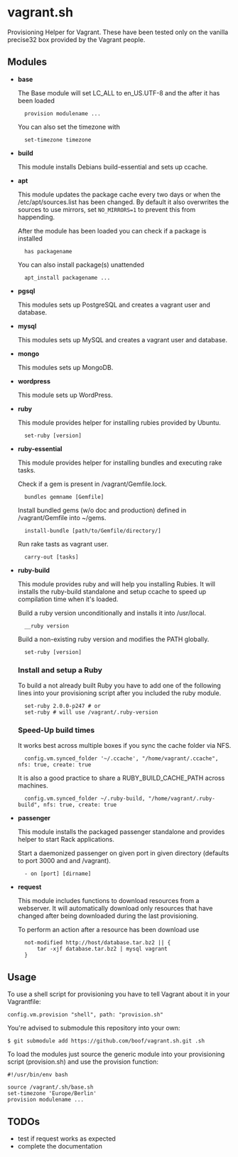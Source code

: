 vagrant.sh
==========

Provisioning Helper for Vagrant. These have been tested only on the vanilla precise32 box provided by the Vagrant people.

Modules
-------

- **base**

  The Base module will set LC\_ALL to en\_US.UTF-8 and the after it has been loaded

        provision modulename ...

  You can also set the timezone with

        set-timezone timezone

- **build**

  This module installs Debians build-essential and sets up ccache.

- **apt**

  This module updates the package cache every two days or when the /etc/apt/sources.list has been changed.
  By default it also overwrites the sources to use mirrors, set `NO_MIRRORS=1` to prevent this from happending.

  After the module has been loaded you can check if a package is installed

        has packagename

  You can also install package(s) unattended

        apt_install packagename ...

- **pgsql**

  This modules sets up PostgreSQL and creates a vagrant user and database.

- **mysql**

  This modules sets up MySQL and creates a vagrant user and database.

- **mongo**

  This modules sets up MongoDB.

- **wordpress**

  This module sets up WordPress.

- **ruby**

  This module provides helper for installing rubies provided by Ubuntu.

        set-ruby [version]

- **ruby-essential**

  This module provides helper for installing bundles and executing rake tasks.

  Check if a gem is present in /vagrant/Gemfile.lock.

        bundles gemname [Gemfile]

  Install bundled gems (w/o doc and production) defined in /vagrant/Gemfile into ~/gems.

        install-bundle [path/to/Gemfile/directory/]

  Run rake tasts as vagrant user.

        carry-out [tasks]

- **ruby-build**

  This module provides ruby and will help you installing Rubies. It will installs the ruby-build standalone and setup ccache to speed up compilation time when it's loaded.

  Build a ruby version unconditionally and installs it into /usr/local.

        __ruby version

  Build a non-existing ruby version and modifies the PATH globally.

        set-ruby [version]

  ### Install and setup a Ruby

  To build a not already built Ruby you have to add one of the following lines into your provisioning script after you included the ruby module.

        set-ruby 2.0.0-p247 # or
        set-ruby # will use /vagrant/.ruby-version

  ### Speed-Up build times

  It works best across multiple boxes if you sync the cache folder via NFS.

        config.vm.synced_folder '~/.ccache', "/home/vagrant/.ccache", nfs: true, create: true

  It is also a good practice to share a RUBY_BUILD_CACHE_PATH across machines.

        config.vm.synced_folder ~/.ruby-build, "/home/vagrant/.ruby-build", nfs: true, create: true


- **passenger**

  This module installs the packaged passenger standalone and provides helper to start Rack applications.

  Start a daemonized passenger on given port in given directory (defaults to port 3000 and and /vagrant).

        - on [port] [dirname]

- **request**

  This module includes functions to download resources from a webserver. It will automatically download only resources that have changed after being downloaded during the last provisioning.

  To perform an action after a resource has been download use

        not-modified http://host/database.tar.bz2 || {
            tar -xjf database.tar.bz2 | mysql vagrant
        }

Usage
-----

To use a shell script for provisioning you have to tell Vagrant about it in your Vagrantfile:

    config.vm.provision "shell", path: "provision.sh"

You're advised to submodule this repository into your own:

    $ git submodule add https://github.com/boof/vagrant.sh.git .sh

To load the modules just source the generic module into your provisioning script (provision.sh) and use the provision function:

    #!/usr/bin/env bash

    source /vagrant/.sh/base.sh
    set-timezone 'Europe/Berlin'
    provision modulename ...

TODOs
-----

- test if request works as expected
- complete the documentation
